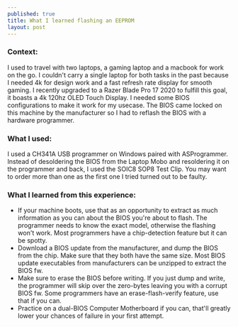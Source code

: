 ```yaml
---
published: true
title: What I learned flashing an EEPROM
layout: post
---
```


### Context:

I used to travel with two laptops, a gaming laptop and a macbook for work on the go. I couldn't carry a single laptop for both tasks in the past because I needed 4k for design work and a fast refresh rate display for smooth gaming. I recently upgraded to a Razer Blade Pro 17 2020 to fulfill this goal, it boasts a 4k 120hz OLED Touch Display. I needed some BIOS configurations to make it work for my usecase. The BIOS came locked on this machine by the manufacturer so I had to reflash the BIOS with a hardware programmer.

### What I used:

I used a CH341A USB programmer on Windows paired with ASProgrammer. Instead of desoldering the BIOS from the Laptop Mobo and resoldering it on the programmer and back, I used the SOIC8 SOP8 Test Clip. You may want to order more than one as the first one I tried turned out to be faulty.

### What I learned from this experience:

- If your machine boots, use that as an opportunity to extract as much information as you can about the BIOS you're about to flash. The programmer needs to know the exact model, otherwise the flashing won't work. Most programmers have a chip-detection feature but it can be spotty.
- Download a BIOS update from the manufacturer, and dump the BIOS from the chip. Make sure that they both have the same size. Most BIOS update executables from manufacturers can be unzipped to extract the BIOS fw.
- Make sure to erase the BIOS before writing. If you just dump and write, the programmer will skip over the zero-bytes leaving you with a corrupt BIOS fw. Some programmers have an erase-flash-verify feature, use that if you can.
- Practice on a dual-BIOS Computer Motherboard if you can, that'll greatly lower your chances of failure in your first attempt.
